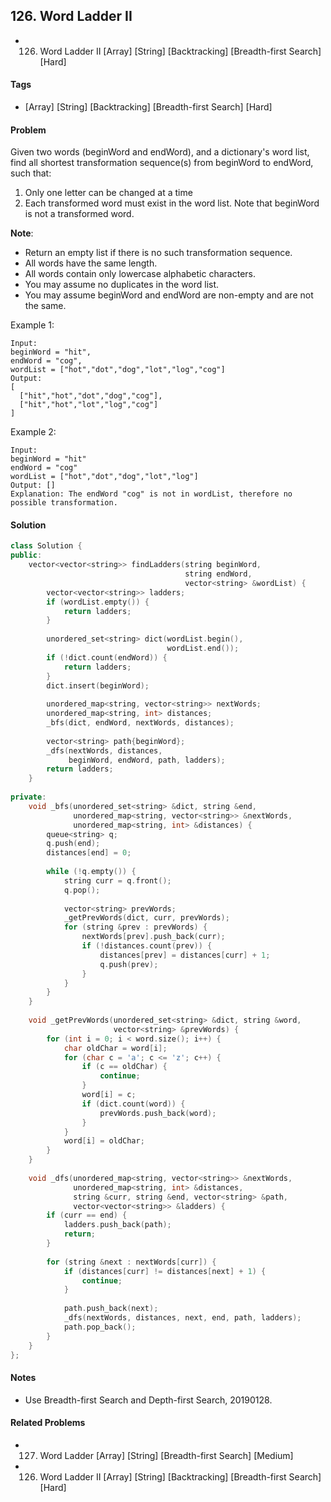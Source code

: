 ## 126. Word Ladder II
- 126. Word Ladder II [Array] [String] [Backtracking] [Breadth-first Search] [Hard]

#### Tags
- [Array] [String] [Backtracking] [Breadth-first Search] [Hard]

#### Problem
Given two words (beginWord and endWord), and a dictionary's word list, find all shortest transformation sequence(s) from beginWord to endWord, such that:

1. Only one letter can be changed at a time
2. Each transformed word must exist in the word list. Note that beginWord is not a transformed word.

**Note**:

- Return an empty list if there is no such transformation sequence.
- All words have the same length.
- All words contain only lowercase alphabetic characters.
- You may assume no duplicates in the word list.
- You may assume beginWord and endWord are non-empty and are not the same.

Example 1:

    Input:
    beginWord = "hit",
    endWord = "cog",
    wordList = ["hot","dot","dog","lot","log","cog"]
    Output:
    [
      ["hit","hot","dot","dog","cog"],
      ["hit","hot","lot","log","cog"]
    ]

Example 2:

    Input:
    beginWord = "hit"
    endWord = "cog"
    wordList = ["hot","dot","dog","lot","log"]
    Output: []
    Explanation: The endWord "cog" is not in wordList, therefore no possible transformation.

#### Solution
``` C++
class Solution {
public:
    vector<vector<string>> findLadders(string beginWord, 
                                       string endWord, 
                                       vector<string> &wordList) {
        vector<vector<string>> ladders;
        if (wordList.empty()) {
            return ladders;
        }
        
        unordered_set<string> dict(wordList.begin(), 
                                   wordList.end());
        if (!dict.count(endWord)) {
            return ladders;
        }
        dict.insert(beginWord);
        
        unordered_map<string, vector<string>> nextWords;
        unordered_map<string, int> distances;
        _bfs(dict, endWord, nextWords, distances);
        
        vector<string> path{beginWord};
        _dfs(nextWords, distances, 
             beginWord, endWord, path, ladders);
        return ladders;
    }
    
private:
    void _bfs(unordered_set<string> &dict, string &end, 
              unordered_map<string, vector<string>> &nextWords, 
              unordered_map<string, int> &distances) {
        queue<string> q;
        q.push(end);
        distances[end] = 0;
        
        while (!q.empty()) {
            string curr = q.front();
            q.pop();
            
            vector<string> prevWords;
            _getPrevWords(dict, curr, prevWords);
            for (string &prev : prevWords) {
                nextWords[prev].push_back(curr);
                if (!distances.count(prev)) {
                    distances[prev] = distances[curr] + 1;
                    q.push(prev);
                }
            }
        }
    }
    
    void _getPrevWords(unordered_set<string> &dict, string &word, 
                       vector<string> &prevWords) {
        for (int i = 0; i < word.size(); i++) {
            char oldChar = word[i];
            for (char c = 'a'; c <= 'z'; c++) {
                if (c == oldChar) {
                    continue;
                }
                word[i] = c;
                if (dict.count(word)) {
                    prevWords.push_back(word);
                }
            }
            word[i] = oldChar;
        }
    }
    
    void _dfs(unordered_map<string, vector<string>> &nextWords, 
              unordered_map<string, int> &distances, 
              string &curr, string &end, vector<string> &path, 
              vector<vector<string>> &ladders) {
        if (curr == end) {
            ladders.push_back(path);
            return;
        }
        
        for (string &next : nextWords[curr]) {
            if (distances[curr] != distances[next] + 1) {
                continue;
            }
            
            path.push_back(next);
            _dfs(nextWords, distances, next, end, path, ladders);
            path.pop_back();
        }
    }
};
```

#### Notes
- Use Breadth-first Search and Depth-first Search, 20190128.

#### Related Problems
- 127. Word Ladder [Array] [String] [Breadth-first Search] [Medium]
- 126. Word Ladder II [Array] [String] [Backtracking] [Breadth-first Search] [Hard]
